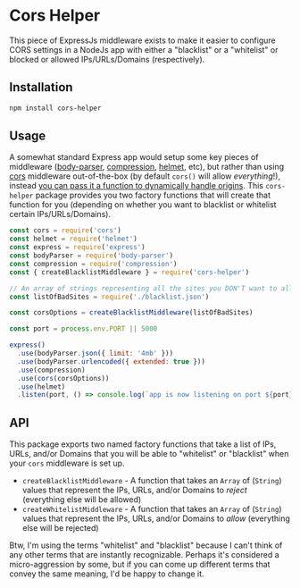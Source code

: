 # Cors Helper

This piece of ExpressJs middleware exists to make it easier to configure CORS settings in a NodeJs app with either a "blacklist" or a "whitelist" or blocked or allowed IPs/URLs/Domains (respectively).

## Installation

```bash
npm install cors-helper
```

## Usage

A somewhat standard Express app would setup some key pieces of middleware ([body-parser](https://www.npmjs.com/package/body-parser), [compression](https://www.npmjs.com/package/compression), [helmet](https://www.npmjs.com/package/helmet), etc), but rather than using [cors](https://www.npmjs.com/package/cors) middleware out-of-the-box (by default `cors()` will allow _everything_!), instead [you can pass it a function to dynamically handle origins](https://www.npmjs.com/package/cors#configuring-cors-w-dynamic-origin). This `cors-helper` package provides you two factory functions that will create that function for you (depending on whether you want to blacklist or whitelist certain IPs/URLs/Domains).

```javascript
const cors = require('cors')
const helmet = require('helmet')
const express = require('express')
const bodyParser = require('body-parser')
const compression = require('compression')
const { createBlacklistMiddleware } = require('cors-helper')

// An array of strings representing all the sites you DON'T want to allow
const listOfBadSites = require('./blacklist.json')

const corsOptions = createBlacklistMiddleware(listOfBadSites)

const port = process.env.PORT || 5000

express()
  .use(bodyParser.json({ limit: '4mb' }))
  .use(bodyParser.urlencoded({ extended: true }))
  .use(compression)
  .use(cors(corsOptions))
  .use(helmet)
  .listen(port, () => console.log(`app is now listening on port ${port}`))
```

## API

This package exports two named factory functions that take a list of IPs, URLs, and/or Domains that you will be able to "whitelist" or "blacklist" when your `cors` middleware is set up.

* `createBlacklistMiddleware` - A function that takes an `Array` of (`String`) values that represent the IPs, URLs, and/or Domains to _reject_ (everything else will be allowed)
* `createWhitelistMiddleware` - A function that takes an `Array` of (`String`) values that represent the IPs, URLs, and/or Domains to _allow_ (everything else will be rejected)

Btw, I'm using the terms "whitelist" and "blacklist" because I can't think of any other terms that are instantly recognizable. Perhaps it's considered a micro-aggression by some, but if you can come up different terms that convey the same meaning, I'd be happy to change it.
